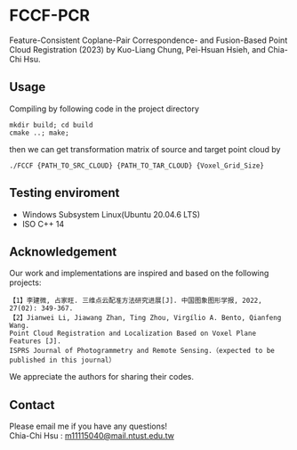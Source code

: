 # FCCF-PCR
Feature-Consistent Coplane-Pair Correspondence- and Fusion-Based Point Cloud Registration (2023) by  Kuo-Liang Chung, Pei-Hsuan Hsieh, and Chia-Chi Hsu.
## Usage
Compiling by following code in the project directory
```
mkdir build; cd build
cmake ..; make;
```
then we can get transformation matrix of source and target point cloud by
```
./FCCF {PATH_TO_SRC_CLOUD} {PATH_TO_TAR_CLOUD} {Voxel_Grid_Size}
```
## Testing enviroment
* Windows Subsystem Linux(Ubuntu 20.04.6 LTS)
* ISO C++ 14

## Acknowledgement
Our work and implementations are inspired and based on the following projects: 
```
【1】李建微, 占家旺. 三维点云配准方法研究进展[J]. 中国图象图形学报, 2022, 27(02): 349-367. 
【2】Jianwei Li, Jiawang Zhan, Ting Zhou, Virgílio A. Bento, Qianfeng Wang. 
Point Cloud Registration and Localization Based on Voxel Plane Features [J]. 
ISPRS Journal of Photogrammetry and Remote Sensing.（expected to be published in this journal）
```
We appreciate the authors for sharing their codes.
## Contact
Please email me if you have any questions!  
Chia-Chi Hsu : m11115040@mail.ntust.edu.tw
